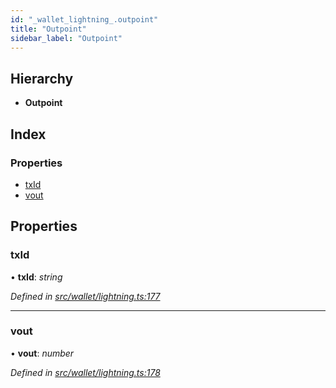```yaml
---
id: "_wallet_lightning_.outpoint"
title: "Outpoint"
sidebar_label: "Outpoint"
---
```


## Hierarchy

* **Outpoint**

## Index

### Properties

* [txId](_wallet_lightning_.outpoint.md#txid)
* [vout](_wallet_lightning_.outpoint.md#vout)

## Properties

###  txId

• **txId**: *string*

*Defined in [src/wallet/lightning.ts:177](https://github.com/comit-network/comit-js-sdk/blob/cef77e4/src/wallet/lightning.ts#L177)*

___

###  vout

• **vout**: *number*

*Defined in [src/wallet/lightning.ts:178](https://github.com/comit-network/comit-js-sdk/blob/cef77e4/src/wallet/lightning.ts#L178)*

